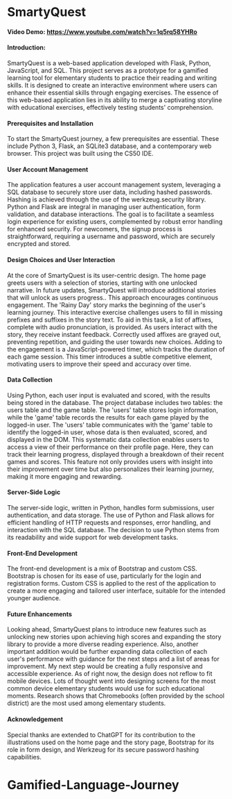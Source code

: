 # SmartyQuest
#### Video Demo: https://www.youtube.com/watch?v=1q5rq58YHRo
#### Introduction:
SmartyQuest is a web-based application developed with Flask, Python, JavaScript, and SQL. This project serves as a prototype for a gamified learning tool for elementary students to practice their reading and writing skills. It is designed to create an interactive environment where users can enhance their essential skills through engaging exercises. The essence of this web-based application lies in its ability to merge a captivating storyline with educational exercises, effectively testing students' comprehension.
#### Prerequisites and Installation
To start the SmartyQuest journey, a few prerequisites are essential. These include Python 3, Flask, an SQLite3 database, and a contemporary web browser. This project was built using the CS50 IDE.
#### User Account Management
The application features a user account management system, leveraging a SQL database to securely store user data, including hashed passwords. Hashing is achieved through the use of the werkzeug.security library. Python and Flask are integral in managing user authentication, form validation, and database interactions. The goal is to facilitate a seamless login experience for existing users, complemented by robust error handling for enhanced security. For newcomers, the signup process is straightforward, requiring a username and password, which are securely encrypted and stored.
#### Design Choices and User Interaction
At the core of SmartyQuest is its user-centric design. The home page greets users with a selection of stories, starting with one unlocked narrative. In future updates, SmartyQuest will introduce additional stories that will unlock as users progress.. This approach encourages continuous engagement.
The 'Rainy Day' story marks the beginning of the user's learning journey. This interactive exercise challenges users to fill in missing prefixes and suffixes in the story text. To aid in this task, a list of affixes, complete with audio pronunciation, is provided. As users interact with the story, they receive instant feedback. Correctly used affixes are grayed out, preventing repetition, and guiding the user towards new choices. Adding to the engagement is a JavaScript-powered timer, which tracks the duration of each game session. This timer introduces a subtle competitive element, motivating users to improve their speed and accuracy over time.
#### Data Collection
Using Python, each user input is evaluated and scored, with the results being stored in the database. The project database includes two tables: the users table and the game table. The 'users' table stores login information, while the 'game' table records the results for each game played by the logged-in user. The 'users' table communicates with the 'game' table to identify the logged-in user, whose data is then evaluated, scored, and displayed in the DOM.
This systematic data collection enables users to access a view of their performance on their profile page. Here, they can track their learning progress, displayed through a breakdown of their recent games and scores.  This feature not only provides users with insight into their improvement over time but also personalizes their learning journey, making it more engaging and rewarding.

#### Server-Side Logic
The server-side logic, written in Python, handles form submissions, user authentication, and data storage. The use of Python and Flask allows for efficient handling of HTTP requests and responses, error handling, and interaction with the SQL database. The decision to use Python stems from its readability and wide support for web development tasks.
#### Front-End Development
The front-end development is a mix of Bootstrap and custom CSS. Bootstrap is chosen for its ease of use, particularly for the login and registration forms. Custom CSS is applied to the rest of the application to create a more engaging and tailored user interface, suitable for the intended younger audience.
#### Future Enhancements
Looking ahead, SmartyQuest plans to introduce new features such as unlocking new stories upon achieving high scores and expanding the story library to provide a more diverse reading experience. Also, another important addition would be further expanding data collection of each user's performance with guidance for the next steps and a list of areas for improvement.
My next step would be creating a fully responsive and accessible experience. As of right now, the design does not reflow to fit mobile devices. Lots of thought went into designing screens for the most common device elementary students would use for such educational moments. Research shows that Chromebooks (often provided by the school district) are the most used among elementary students.
#### Acknowledgement
Special thanks are extended to ChatGPT for its contribution to the illustrations used on the home page and the story page, Bootstrap for its role in form design, and Werkzeug for its secure password hashing capabilities.

# Gamified-Language-Journey
